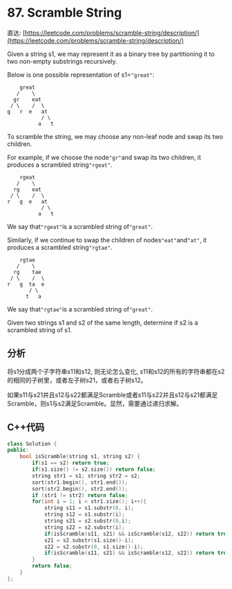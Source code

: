 # 87. Scramble String

直达: [https://leetcode.com/problems/scramble-string/description/](https://leetcode.com/problems/scramble-string/description/)

Given a string s1, we may represent it as a binary tree by partitioning it to two non-empty substrings recursively.

Below is one possible representation of s1=`"great"`:

```
    great
   /    \
  gr    eat
 / \    /  \
g   r  e   at
           / \
          a   t
```

To scramble the string, we may choose any non-leaf node and swap its two children.

For example, if we choose the node`"gr"`and swap its two children, it produces a scrambled string`"rgeat"`.

```
    rgeat
   /    \
  rg    eat
 / \    /  \
r   g  e   at
           / \
          a   t
```

We say that`"rgeat"`is a scrambled string of`"great"`.

Similarly, if we continue to swap the children of nodes`"eat"`and`"at"`, it produces a scrambled string`"rgtae"`.

```
    rgtae
   /    \
  rg    tae
 / \    /  \
r   g  ta  e
       / \
      t   a
```

We say that`"rgtae"`is a scrambled string of`"great"`.

Given two strings s1 and s2 of the same length, determine if s2 is a scrambled string of s1.

## 分析

将s1分成两个子字符串s11和s12, 则无论怎么变化, s11和s12的所有的字符串都在s2的相同的子树里，或者左子树s21，或者右子树s12。

如果s11与s21并且s12与s22都满足Scramble或者s11与s22并且s12与s21都满足Scramble，则s1与s2满足Scramble。显然，需要通过递归求解。

## C++代码

```cpp
class Solution {
public:
    bool isScramble(string s1, string s2) {
        if(s1 == s2) return true;
        if(s1.size() != s2.size()) return false;
        string str1 = s1; string str2 = s2;
        sort(str1.begin(), str1.end());
        sort(str2.begin(), str2.end());
        if (str1 != str2) return false;
        for(int i = 1; i < str1.size(); i++){
            string s11 = s1.substr(0, i);
            string s12 = s1.substr(i);
            string s21 = s2.substr(0,i);
            string s22 = s2.substr(i);
            if(isScramble(s11, s21) && isScramble(s12, s22)) return true;
            s21 = s2.substr(s1.size()-i);
            s22 = s2.substr(0, s1.size()-i);
            if(isScramble(s11, s21) && isScramble(s12, s22)) return true;
        }
        return false;
    } 
};
```



